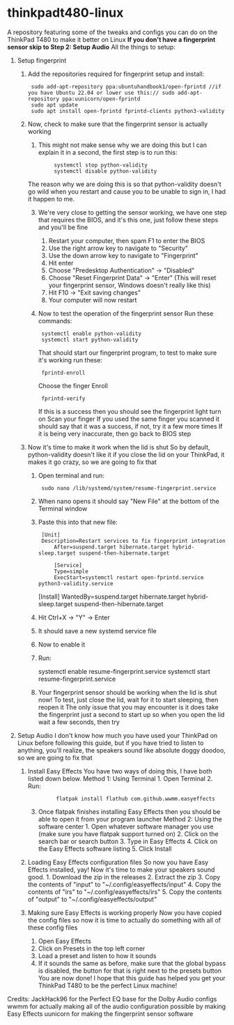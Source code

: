 # thinkpadt480-linux
A repository featuring some of the tweaks and configs you can do on the ThinkPad T480 to make it better on Linux
**If you don't have a fingerprint sensor skip to Step 2: Setup Audio**
All the things to setup:
1. Setup fingerprint
	1. Add the repositories required for fingerprint setup and install:

			sudo add-apt-repository ppa:ubuntuhandbook1/open-fprintd //if you have Ubuntu 22.04 or lower use this:// sudo add-apt-repository ppa:uunicorn/open-fprintd 
			sudo apt update
			sudo apt install open-fprintd fprintd-clients python3-validity
		
	3. Now, check to make sure that the fingerprint sensor is actually working
		1. This might not make sense why we are doing this but I can explain it in a second, the first step is to run this:

     				systemctl stop python-validity
     				systemctl disable python-validity
			
   		The reason why we are doing this is so that python-validity doesn't go wild when you restart and cause you to be unable to sign in, I had it happen to me.
			
		3. We're very close to getting the sensor working, we have one step that requires the BIOS, and it's this one, just follow these steps and you'll be fine
			1. Restart your computer, then spam F1 to enter the BIOS
			2. Use the right arrow key to navigate to "Security"
			3. Use the down arrow key to navigate to "Fingerprint"
			4. Hit enter
			5. Choose "Predesktop Authentication" -> "Disabled"
			6. Choose "Reset Fingerprint Data" -> "Enter"
				(This will reset your fingerprint sensor, Windows doesn't really like this)
			7. Hit F10 -> "Exit saving changes"
			8. Your computer will now restart
			
		4. Now to test the operation of the fingerprint sensor
			Run these commands:
			
   				systemctl enable python-validity
				systemctl start python-validity
			
   			That should start our fingerprint program, to test to make sure it's working run these:
			
   				fprintd-enroll
			Choose the finger
			Enroll

				fprintd-verify
			If this is a success then you should see the fingerprint light turn on
			Scan your finger
			If you used the same finger you scanned it should say that it was a success, if not, try it a few more times
			If it is being very inaccurate, then go back to BIOS step
			
	2. Now it's time to make it work when the lid is shut
		So by default, python-validity doesn't like it if you close the lid on your ThinkPad, it makes it go crazy, so we are going to fix that
		1. Open terminal and run:
    
				sudo nano /lib/systemd/system/resume-fingerprint.service

		2. When nano opens it should say "New File" at the bottom of the Terminal window
		3. Paste this into that new file:

     			[Unit]
    			Description=Restart services to fix fingerprint integration
              		After=suspend.target hibernate.target hybrid-sleep.target suspend-then-hibernate.target

              		[Service]
              		Type=simple
              		ExecStart=systemctl restart open-fprintd.service python3-validity.service

              [Install]
              WantedBy=suspend.target hibernate.target hybrid-sleep.target suspend-then-hibernate.target
      
  		4. Hit Ctrl+X -> "Y" -> Enter
		5. It should save a new systemd service file
		6. Now to enable it
		7. Run: 

			systemctl enable resume-fingerprint.service
			systemctl start resume-fingerprint.service

		8. Your fingerprint sensor should be working when the lid is shut now! To test, just close the lid, wait for it to start sleeping, then reopen it
		The only issue that you may encounter is it does take the fingerprint just a second to start up so when you open the lid wait a few seconds, then try
			
2. Setup Audio
	I don't know how much you have used your ThinkPad on Linux before following this guide, but if you have tried to listen to anything, you'll realize,
	the speakers sound like absolute doggy doodoo, so we are going to fix that
	1. Install Easy Effects
		You have two ways of doing this, I have both listed down below.
			Method 1: Using Terminal
				1. Open Terminal
				2. Run:

    				flatpak install flathub com.github.wwmm.easyeffects
    
		3. Once flatpak finishes installing Easy Effects then you should be able to open it from your program launcher
			Method 2: Using the software center
				1. Open whatever software manager you use (make sure you have flatpak support turned on)
				2. Click on the search bar or search button
				3. Type in Easy Effects
				4. Click on the Easy Effects software listing
				5. Click Install
	3. Loading Easy Effects configuration files
		So now you have Easy Effects installed, yay! Now it's time to make your speakers sound good.
			1. Download the zip in the releases
			2. Extract the zip
			3. Copy the contents of "input" to "~/.config/easyeffects/input"
			4. Copy the contents of "irs" to "~/.config/easyeffects/irs"
			5. Copy the contents of "output" to "~/.config/easyeffects/output"
	4. Making sure Easy Effects is working properly
		Now you have copied the config files so now it is time to actually do something with all of these config files
		1. Open Easy Effects
		2. Click on Presets in the top left corner
		3. Load a preset and listen to how it sounds
		4. If it sounds the same as before, make sure that the global bypass is disabled, the button for that is right next to the presets button
You are now done! I hope that this guide has helped you get your ThinkPad T480 to be the perfect Linux machine!

Credits:
JackHack96 for the Perfect EQ base for the Dolby Audio configs
wwmm for actually making all of the audio configuration possible by making Easy Effects
uunicorn for making the fingerprint sensor software
